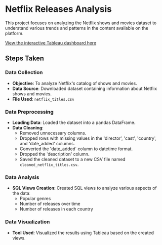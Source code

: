 # Netflix Releases Analysis

This project focuses on analyzing the Netflix shows and movies dataset to understand various trends and patterns in the content available on the platform.

[View the interactive Tableau dashboard here](https://public.tableau.com/shared/NNHGQMCGD?:display_count=n&:origin=viz_share_link)

## Steps Taken

### Data Collection
- **Objective**: To analyze Netflix's catalog of shows and movies.
- **Data Source**: Downloaded dataset containing information about Netflix shows and movies.
- **File Used**: `netflix_titles.csv`

### Data Preprocessing
- **Loading Data**: Loaded the dataset into a pandas DataFrame.
- **Data Cleaning**:
  - Removed unnecessary columns.
  - Dropped rows with missing values in the 'director', 'cast', 'country', and 'date_added' columns.
  - Converted the 'date_added' column to datetime format.
  - Dropped the 'description' column.
  - Saved the cleaned dataset to a new CSV file named `cleaned_netflix_titles.csv`.

### Data Analysis
- **SQL Views Creation**: Created SQL views to analyze various aspects of the data:
  - Popular genres
  - Number of releases over time
  - Number of releases in each country

### Data Visualization
- **Tool Used**: Visualized the results using Tableau based on the created views.
